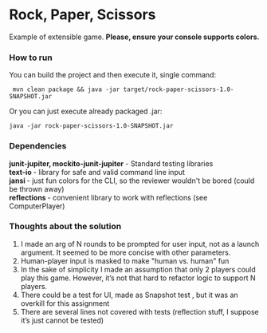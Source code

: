 # Rock, Paper, Scissors

Example of extensible game. <b> Please, ensure your console supports colors. </b>

### How to run

You can build the project and then execute it, single command:
```shell
 mvn clean package && java -jar target/rock-paper-scissors-1.0-SNAPSHOT.jar
```
Or you can just execute already packaged .jar:
```shell
java -jar rock-paper-scissors-1.0-SNAPSHOT.jar
```

### Dependencies

<b> junit-jupiter, mockito-junit-jupiter</b> - Standard testing libraries 
<br>
<b> text-io </b> - library for safe and valid command line input
<br>
<b> jansi </b> - just fun colors for the CLI, so the reviewer wouldn't be bored (could be thrown away)
<br>
<b> reflections </b> - convenient library to work with reflections (see ComputerPlayer)

### Thoughts about the solution

1. I made an arg of N rounds to be prompted for user input, not as a launch argument. It seemed to be more concise with other parameters.
2. Human-player input is masked to make "human vs. human" fun
3. In the sake of simplicity I made an assumption that only 2 players could play this game. However, it’s not that hard to refactor logic to support N players.
4. There could be a test for UI, made as Snapshot test , but it was an overkill for this assignment
5. There are several lines not covered with tests (reflection stuff, I suppose it’s just cannot be tested)

